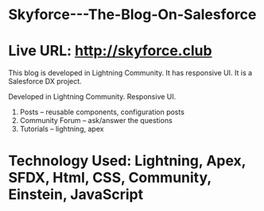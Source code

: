 # Skyforce---The-Blog-On-Salesforce

# Live URL: http://skyforce.club

This blog is developed in Lightning Community.  It has responsive UI. It is a Salesforce DX project.

Developed in Lightning Community. Responsive UI.
1)	Posts – reusable components, configuration posts
2)	Community Forum – ask/answer the questions
3)	Tutorials – lightning, apex

 # Technology Used: Lightning, Apex, SFDX, Html, CSS, Community, Einstein, JavaScript

